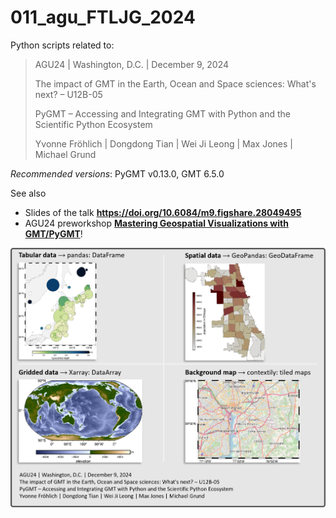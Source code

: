 # 011_agu_FTLJG_2024

Python scripts related to:

> AGU24 | Washington, D.C. | December 9, 2024
>
> The impact of GMT in the Earth, Ocean and Space sciences: What's next? – U12B-05
>
> PyGMT – Accessing and Integrating GMT with Python and the Scientific Python Ecosystem
>
> Yvonne Fröhlich | Dongdong Tian | Wei Ji Leong | Max Jones | Michael Grund

_Recommended versions_: PyGMT v0.13.0, GMT 6.5.0

See also

- Slides of the talk **https://doi.org/10.6084/m9.figshare.28049495**
- AGU24 preworkshop **[Mastering Geospatial Visualizations with GMT/PyGMT](https://www.generic-mapping-tools.org/agu24workshop)**!

![](https://github.com/yvonnefroehlich/gmt-pygmt-plotting/raw/main/_images/github_map_readme_011pygmt.png)
